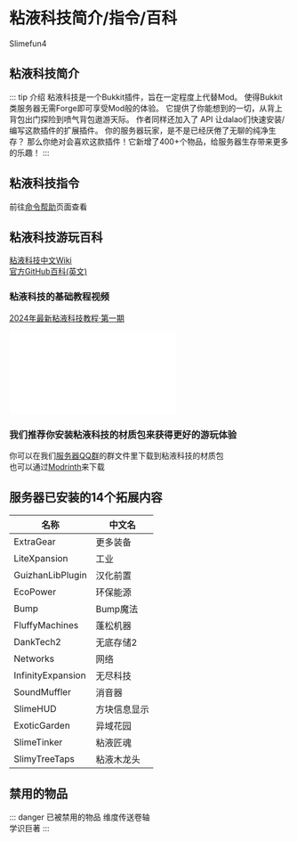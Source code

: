 # 粘液科技简介/指令/百科
Slimefun4

## 粘液科技简介
::: tip 介绍
粘液科技是一个Bukkit插件，旨在一定程度上代替Mod。 使得Bukkit类服务器无需Forge即可享受Mod般的体验。 它提供了你能想到的一切，从背上背包出门探险到喷气背包遨游天际。 作者同样还加入了 API 让dalao们快速安装/编写这款插件的扩展插件。 你的服务器玩家，是不是已经厌倦了无聊的纯净生存？ 那么你绝对会喜欢这款插件！它新增了400+个物品，给服务器生存带来更多的乐趣！ 
:::

## 粘液科技指令

前往[命令帮助](/commandhelp/#粘液科技)页面查看

## 粘液科技游玩百科
[粘液科技中文Wiki](https://slimefun-wiki.guizhanss.cn/)  
[官方GitHub百科(英文)](https://github.com/Slimefun/Slimefun4/wiki)

### 粘液科技的基础教程视频
[2024年最新粘液科技教程·第一期](https://www.bilibili.com/video/BV1mr421G7WG/?share_source=copy_web&vd_source=f3ab8a17bcd2d6f2485217c19c125f52)  
<iframe src="//player.bilibili.com/player.html?isOutside=true&aid=1403467873&bvid=BV1mr421G7WG&cid=1509698336&p=1" scrolling="no" border="0" frameborder="no" framespacing="0" allowfullscreen="true"></iframe>

### 我们推荐你安装粘液科技的材质包来获得更好的游玩体验  
你可以在我们[服务器QQ群](https://qm.qq.com/q/4f4qaOWG8w)的群文件里下载到粘液科技的材质包  
也可以通过[Modrinth](https://modrinth.com/resourcepack/slimefun-resourcepack/versions)来下载

## 服务器已安装的14个拓展内容
  | 名称 | 中文名 |
  | --- | --- |
  | ExtraGear | 更多装备 |
  | LiteXpansion | 工业 |
  | GuizhanLibPlugin | 汉化前置 |
  | EcoPower | 环保能源 |
  | Bump | Bump魔法 |
  | FluffyMachines | 蓬松机器 |
  | DankTech2 | 无底存储2 |
  | Networks | 网络 |
  | InfinityExpansion | 无尽科技 |
  | SoundMuffler | 消音器 |
  | SlimeHUD | 方块信息显示 |
  | ExoticGarden | 异域花园 |
  | SlimeTinker | 粘液匠魂 |
  | SlimyTreeTaps | 粘液木龙头 |

## 禁用的物品
::: danger 已被禁用的物品
维度传送卷轴  
学识巨著
:::